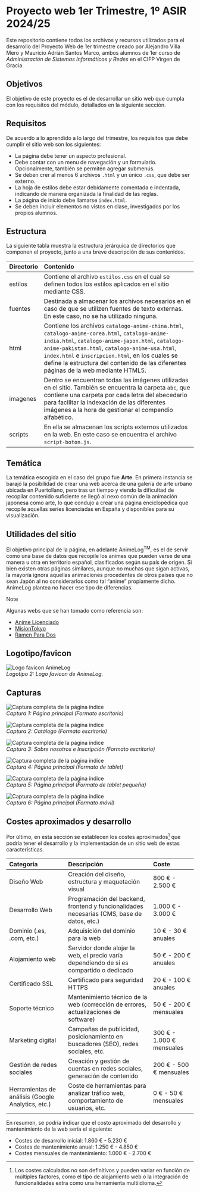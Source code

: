 # Proyecto web 1er Trimestre, 1º ASIR 2024/25

Este repositorio contiene todos los archivos y recursos utilizados para el desarrollo del Proyecto Web de 1er trimestre creado por Alejandro Villa Mero y Mauricio Adrián Santos Marco, ambos alumnos de 1er curso de _Administración de Sistemas Informáticos y Redes_ en el CIFP Virgen de Gracia.

## Objetivos

El objetivo de este proyecto es el de desarrollar un sitio web que cumpla con los requisitos del módulo, detallados en la siguiente sección.

## Requisitos

De acuerdo a lo aprendido a lo largo del trimestre, los requisitos que debe cumplir el sitio web son los siguientes:

* La página debe tener un aspecto profesional.
* Debe contar con un menu de navegación y un formulario. Opcionalmente, también se permiten agregar submenús. 
* Se deben crer al menos 6 archivos `.html` y un único `.css`, que debe ser externo.
* La hoja de estilos debe estar debidamente comentada e indentada, indicando de manera organizada la finalidad de las reglas.
* La página de inicio debe llamarse `index.html`.
* Se deben incluir elementos no vistos en clase, investigados por los propios alumnos.

## Estructura

La siguiente tabla muestra la estructura jerárquica de directorios que componen el proyecto, junto a una breve descripción de sus contenidos.

| Directorio | Contenido |
|:-----------|:----------|
| estilos | Contiene el archivo `estilos.css` en el cual se definen todos los estilos aplicados en el sitio mediante CSS. |
| fuentes | Destinada a almacenar los archivos necesarios en el caso de que se utilizen fuentes de texto externas. En este caso, no se ha utilizado ninguna. |
| html | Contiene los archivos `catalogo-anime-china.html`, `catalogo-anime-corea.html`, `catalogo-anime-india.html`, `catalogo-anime-japon.html`, `catalogo-anime-pakistan.html`, `catalogo-anime-usa.html`, `index.html` e `inscripcion.html`, en los cuales se define la estructura del contenido de las diferentes páginas de la web mediante HTML5. |
| imagenes | Dentro se encuentran todas las imágenes utilizadas en el sitio. También se encuentra la carpeta `abc`, que contiene una carpeta por cada letra del abecedario para facilitar la indexación de las diferentes imágenes a la hora de gestionar el compendio alfabético. |
| scripts | En ella se almacenan los scripts externos utilizados en la web. En este caso se encuentra el archivo `script-boton.js`.

## Temática

La temática escogida en el caso del grupo fue **Arte**. En primera instancia se barajó la posibilidad de crear una web acerca de una galería de arte urbano ubicada en Puertollano, pero tras un tiempo y viendo la dificultad de recopilar contenido suficiente se llegó al nexo común de la animación japonesa como arte, lo que condujo a crear una página enciclopédica que recopile aquellas series licenciadas en España y disponibles para su visualización.

## Utilidades del sitio

El objetivo principal de la página, en adelante AnimeLog<sup>TM</sup>, es el de servir como una base de datos que recopile los animes que pueden verse de una manera u otra en territorio español, clasificados según su país de origen. Si bien existen otras páginas similares, aunque no muchas que sigan activas, la mayoría ignora aquellas animaciones procedentes de otros países que no sean Japón al no considerarlos como tal “anime” propiamente dicho. AnimeLog plantea no hacer ese tipo de diferencias.

>[!NOTE]
>Algunas webs que se han tomado como referencia son:  
>* [Anime Licenciado](https://www.animelicenciado.es/)
>* [MisionTokyo](http://misiontokyo.com/)
>* [Ramen Para Dos](https://ramenparados.com/)

## Logotipo/favicon

![Logo favicon AnimeLog](imagenes/favicon-animelog.png)  
_Logotipo 2: Logo favicon de AnimeLog._

## Capturas

![Captura completa de la página índice](capturas/captura-indice.png)  
_Captura 1: Página principal (Formato escritorio)_

![Captura completa de la página índice](capturas/captura-catalogo.png)  
_Captura 2: Catálogo (Formato escritorio)_

![Captura completa de la página índice](capturas/captura-nosotros-inscripcion.png)  
_Captura 3: Sobre nosotros e Inscripción (Formato escritorio)_

![Captura completa de la página índice](capturas/captura-indice-tablet.png)  
_Captura 4: Página principal (Formato de tablet)_

![Captura completa de la página índice](capturas/captura-indice-tablet-pequena.png)  
_Captura 5: Página principal (Formato de tablet pequeña)_

![Captura completa de la página índice](capturas/captura-indice-movil.png)  
_Captura 6: Página principal (Formato móvil)_

## Costes aproximados y desarrollo

Por último, en esta sección se establecen los costes aproximados[^1] que podría tener el desarrollo y la implementación de un sitio web de estas características.

| Categoría | Descripción | Coste |
|:----------|:------------|:------|
| Diseño Web | Creación del diseño, estructura y maquetación visual | 800 € - 2.500 € |
| Desarrollo Web | Programación del backend, frontend y funcionalidades necesarias (CMS, base de datos, etc.) | 1.000 € - 3.000 € |
| Dominio (.es, .com, etc.) |	Adquisición del dominio para la web |	10 € - 30 € anuales |
| Alojamiento web	| Servidor donde alojar la web, el precio varía dependiendo de si es compartido o dedicado | 50 € - 200 € anuales |
| Certificado SSL	| Certificado para seguridad HTTPS | 20 € - 100 € anuales |
| Soporte técnico	| Mantenimiento técnico de la web (corrección de errores, actualizaciones de software) | 50 € - 200 € mensuales |
| Marketing digital	| Campañas de publicidad, posicionamiento en buscadores (SEO), redes sociales, etc. |	300 € - 1.000 € mensuales |
| Gestión de redes sociales	| Creación y gestión de cuentas en redes sociales, generación de contenido | 200 € - 500 € mensuales |
| Herramientas de análisis (Google Analytics, etc.)	| Coste de herramientas para analizar tráfico web, comportamiento de usuarios, etc.	| 0 € - 50 € mensuales |

En resumen, se podría indicar que el costo aproximado del desarrollo y mantenimiento de la web sería el siguiente:
* Costes de desarrollo inicial: 1.860 € - 5.230 €
* Costes de mantenimiento anual: 1.250 € - 4.850 €
* Costes mensuales de mantenimiento: 1.000 € - 2.700 €

[^1]: Los costes calculados no son definitivos y pueden variar en función de múltiples factores, como el tipo de alojamiento web o la integración de funcionalidades extra como una herramienta multiidioma.
